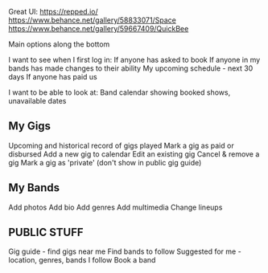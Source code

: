 Great UI: 
https://repped.io/
https://www.behance.net/gallery/58833071/Space
https://www.behance.net/gallery/59667409/QuickBee


Main options along the bottom

I want to see when I first log in:
If anyone has asked to book
If anyone in my bands has made changes to their ability
My upcoming schedule - next 30 days
If anyone has paid us

I want to be able to look at:
Band calendar showing booked shows, unavailable dates

My Gigs
--
Upcoming and historical record of gigs played
Mark a gig as paid or disbursed
Add a new gig to calendar
Edit an existing gig
Cancel & remove a gig
Mark a gig as 'private' (don't show in public gig guide)

My Bands
--
Add photos
Add bio
Add genres
Add multimedia
Change lineups



PUBLIC STUFF
-----------------
Gig guide - find gigs near me
Find bands to follow
Suggested for me - location, genres, bands I follow
Book a band

